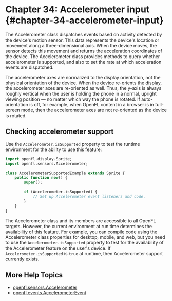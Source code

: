 # Chapter 34: Accelerometer input {#chapter-34-accelerometer-input}

The Accelerometer class dispatches events based on activity detected by the
device's motion sensor. This data represents the device's location or movement
along a three-dimensional axis. When the device moves, the sensor detects this
movement and returns the acceleration coordinates of the device. The
Accelerometer class provides methods to query whether accelerometer is
supported, and also to set the rate at which acceleration events are dispatched.

The accelerometer axes are normalized to the display orientation, not the
physical orientation of the device. When the device re-orients the display, the
accelerometer axes are re-oriented as well. Thus, the y-axis is always roughly
vertical when the user is holding the phone in a normal, upright viewing
position — no matter which way the phone is rotated. If auto-orientation is off,
for example, when OpenFL content in a browser is in full-screen mode, then the
accelerometer axes are not re-oriented as the device is rotated.

## Checking accelerometer support

Use the `Accelerometer.isSupported` property to test the runtime environment for
the ability to use this feature:

```haxe
import openfl.display.Sprite;
import openfl.sensors.Accelerometer;

class AccelerometerSupportedExample extends Sprite {
	public function new() {
		super();

		if (Accelerometer.isSupported) {
			// Set up Accelerometer event listeners and code.
		}
	}
}
```

The Accelerometer class and its members are accessible to all OpenFL targets.
However, the current environment at run time determines the availability of this
feature. For example, you can compile code using the Accelerometer class
properties for desktop, mobile, and web, but you need to use the
`Accelerometer.isSupported` property to test for the availability of the
Accelerometer feature on the user's device. If `Accelerometer.isSupported` is
`true` at runtime, then Accelerometer support currently exists.

## More Help Topics

- [openfl.sensors.Accelerometer](https://api.openfl.org/openfl/sensors/Accelerometer.html)
- [openfl.events.AccelerometerEvent](https://api.openfl.org/openfl/events/AccelerometerEvent.html)
